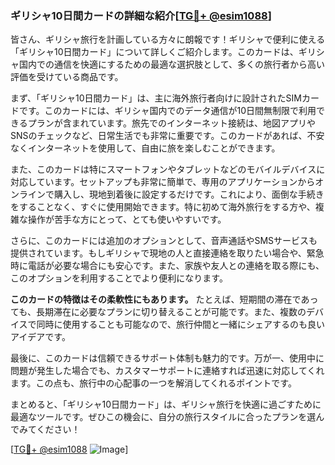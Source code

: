 ### ギリシャ10日間カードの詳細な紹介[[TG💪+ @esim1088](https://t.me/s/esim1088)]

皆さん、ギリシャ旅行を計画している方々に朗報です！ギリシャで便利に使える「ギリシャ10日間カード」について詳しくご紹介します。このカードは、ギリシャ国内での通信を快適にするための最適な選択肢として、多くの旅行者から高い評価を受けている商品です。

まず、「ギリシャ10日間カード」は、主に海外旅行者向けに設計されたSIMカードです。このカードには、ギリシャ国内でのデータ通信が10日間無制限で利用できるプランが含まれています。旅先でのインターネット接続は、地図アプリやSNSのチェックなど、日常生活でも非常に重要です。このカードがあれば、不安なくインターネットを使用して、自由に旅を楽しむことができます。

また、このカードは特にスマートフォンやタブレットなどのモバイルデバイスに対応しています。セットアップも非常に簡単で、専用のアプリケーションからオンラインで購入し、現地到着後に設定するだけです。これにより、面倒な手続きをすることなく、すぐに使用開始できます。特に初めて海外旅行をする方や、複雑な操作が苦手な方にとって、とても使いやすいです。

さらに、このカードには追加のオプションとして、音声通話やSMSサービスも提供されています。もしギリシャで現地の人と直接連絡を取りたい場合や、緊急時に電話が必要な場合にも安心です。また、家族や友人との連絡を取る際にも、このオプションを利用することでより便利になります。

**このカードの特徴はその柔軟性にもあります。** たとえば、短期間の滞在であっても、長期滞在に必要なプランに切り替えることが可能です。また、複数のデバイスで同時に使用することも可能なので、旅行仲間と一緒にシェアするのも良いアイデアです。

最後に、このカードは信頼できるサポート体制も魅力的です。万が一、使用中に問題が発生した場合でも、カスタマーサポートに連絡すれば迅速に対応してくれます。この点も、旅行中の心配事の一つを解消してくれるポイントです。

まとめると、「ギリシャ10日間カード」は、ギリシャ旅行を快適に過ごすために最適なツールです。ぜひこの機会に、自分の旅行スタイルに合ったプランを選んでみてください！

[[TG💪+ @esim1088](https://t.me/s/esim1088) ![Image](https://i.postimg.cc/Y0z9fWf4/image.png)]